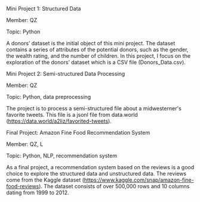 Mini Project 1: Structured Data

Member: QZ

Topic:
Python

A donors’ dataset is the initial object of this mini project. 
The dataset contains a series of attributes of the potential donors, such as the gender, the wealth rating, and the number of children. 
In this project, I focus on the exploration of the donors’ dataset which is a CSV file (Donors_Data.csv).

Mini Project 2: Semi-structured Data Processing

Member: QZ

Topic:
Python, data preprocessing

The project is to process a semi-structured file about a midwesterner's favorite tweets. This file is a jsonl file from data.world (https://data.world/a2liz/favorited-tweets). 

Final Project: Amazon Fine Food Recommendation System

Member: QZ, L

Topic:
Python, NLP, recommendation system

As a final project, a recommendation system based on the reviews is a good choice to explore the structured data and unstructured data. The reviews come from the Kaggle dataset 
(https://www.kaggle.com/snap/amazon-fine-food-reviews). The dataset consists of over 500,000 rows and 10 columns dating from 1999 to 2012.
